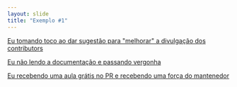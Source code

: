 ```yaml
---
layout: slide
title: "Exemplo #1"
---
```


[Eu tomando toco ao dar sugestão para "melhorar" a divulgação dos contributors](https://github.com/lwsjs/lws/issues/15)

[Eu não lendo a documentação e passando vergonha](https://github.com/lwsjs/lws/issues/13)

[Eu recebendo uma aula grátis no PR e recebendo uma força do mantenedor](https://github.com/lwsjs/lws/pull/16)
